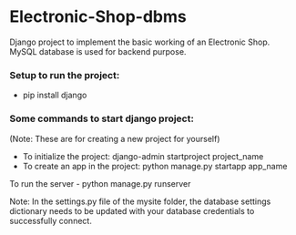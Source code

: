 # Electronic-Shop-dbms
Django project to implement the basic working of an Electronic Shop.
MySQL database is used for backend purpose.

### Setup to run the project:
- pip install django

### Some commands to start django project:
(Note: These are for creating a new project for yourself)
- To initialize the project: django-admin startproject project_name 
- To create an app in the project: python manage.py startapp app_name


To run the server - python manage.py runserver

Note: In the settings.py file of the mysite folder, the database settings dictionary needs to be updated with your database credentials to successfully connect.  
